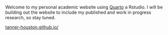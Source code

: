 Welcome to my personal academic website using [Quarto](https://quarto.org/) a Rstudio. I will be building out the website to include my published and work in progress research, so stay tuned. 

[tanner-houston.github.io/](https://tanner-houston.github.io/)
